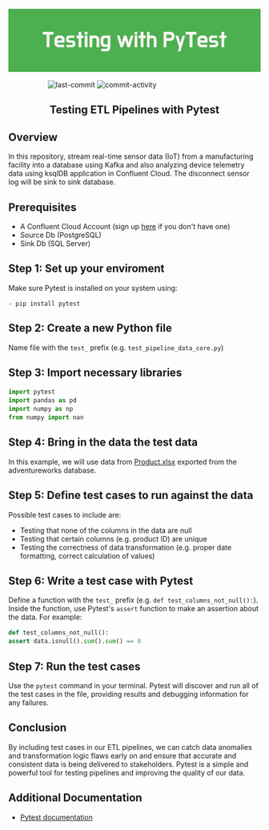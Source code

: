 <p align="center"><img src="https://github.com/aimmazlan/ETL-Pipeline/blob/main/IMG/Testing_with_PyTest.png" alt="ETL-PIPELINE" /></p>

&nbsp;&nbsp;&nbsp;&nbsp;&nbsp;&nbsp;&nbsp;&nbsp;&nbsp;&nbsp;&nbsp;&nbsp;&nbsp;&nbsp;&nbsp;&nbsp;&nbsp;&nbsp;&nbsp;
![last-commit](https://img.shields.io/github/last-commit/aimmazlan/etl-pipeline)
![commit-activity](https://img.shields.io/github/commit-activity/w/aimmazlan/etl-pipeline)
## <p align="center"> Testing ETL Pipelines with Pytest 

## Overview
In this repository, stream real-time sensor data (IoT) from a manufacturing facility into a database using Kafka and also analyzing device telemetry data using ksqlDB application in Confluent Cloud. The disconnect sensor log will be sink to sink database.
 

## Prerequisites
- A Confluent Cloud Account (sign up [here](https://login.confluent.io/login?state=hKFo2SA0MzNHd0VFbnJOLTFHRG5mVDIyQ05NYVdfcll6UzVEN6FupWxvZ2luo3RpZNkgSDEyNEdZSklYcVNHYnJjdmVna3R4MElkVXBZSGRQNWKjY2lk2SBsMmhPcDBTMHRrU0IwVEZ0dklZZlpaOUVhS0Z2clNjNg&client=l2hOp0S0tkSB0TFtvIYfZZ9EaKFvrSc6&protocol=oauth2&cache=%5Bobject%20Object%5D&redirect_uri=https%3A%2F%2Fconfluent.cloud%2Fauth_callback&redirect_path=%2F&last_org_resource_id_map=%7B%229b8e301a4f493a93b66ab610cab59fda77c4e89d0b1526739e77089cc4a72835%22%3A%7B%22org_resource_id%22%3A%22e3e109ca-0b0c-47a3-afc2-192061b8e750%22%2C%22timestamp%22%3A1673532746761%2C%22is_sso%22%3Afalse%7D%7D&segment_anon_id=ccea811c-bff6-4601-8306-0e3ec51706ad&scope=openid%20profile%20email%20offline_access&response_type=code&response_mode=query&nonce=SVNqcThpNjFNTC1ENWM1M1JrUER0cHJEfmFWeHZiX2Z2aFI3Qzg5V0JFZA%3D%3D&code_challenge=VnwcBiN9BDsphCJT3ZMgLlspExiskoBg0hwAPx1Vvok&code_challenge_method=S256&auth0Client=eyJuYW1lIjoiYXV0aDAtcmVhY3QiLCJ2ZXJzaW9uIjoiMS45LjAifQ%3D%3D)
  if you don't have one)
- Source Db (PostgreSQL)
- Sink Db (SQL Server)

## Step 1: Set up your enviroment
Make sure Pytest is installed on your system using: 
```shell 
- pip install pytest 
``` 
## Step 2: Create a new Python file 
Name file with the `test_` prefix (e.g. `test_pipeline_data_core.py`) 
## Step 3: Import necessary libraries 
```python
import pytest
import pandas as pd
import numpy as np
from numpy import nan
```
## Step 4: Bring in the data the test data
In this example, we will use data from [Product.xlsx](https://github.com/aimmazlan/ETL-Pipeline/blob/main/Data%20Pipeline%20Testing%20%5BPyTest%5D/Product.xlsx) exported from the adventureworks database.
## Step 5: Define test cases to run against the data 
Possible test cases to include are:
   - Testing that none of the columns in the data are null
   - Testing that certain columns (e.g. product ID) are unique
   - Testing the correctness of data transformation (e.g. proper date formatting, correct calculation of values)
## Step 6: Write a test case with Pytest 
Define a function with the `test_` prefix (e.g. `def test_columns_not_null():`). Inside the function, use Pytest's `assert` function to make an assertion about the data. For example:
```python
def test_columns_not_null():
assert data.isnull().sum().sum() == 0
```
## Step 7: Run the test cases
Use the `pytest` command in your terminal. 
Pytest will discover and run all of the test cases in the file, providing results and debugging information for any failures.


## Conclusion
By including test cases in our ETL pipelines, we can catch data anomalies and transformation logic flaws early on and ensure that accurate and consistent data is being delivered to stakeholders. Pytest is a simple and powerful tool for testing pipelines and improving the quality of our data.

## Additional Documentation
- [Pytest documentation](https://docs.pytest.org/en/stable/)
